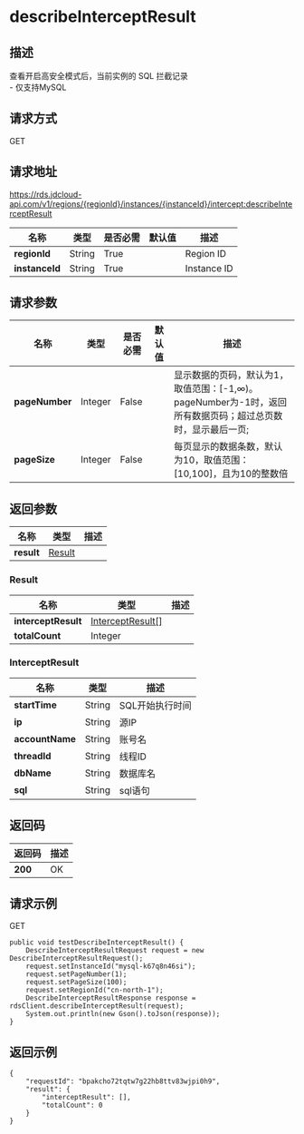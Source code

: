 # describeInterceptResult


## 描述
查看开启高安全模式后，当前实例的 SQL 拦截记录<br>- 仅支持MySQL

## 请求方式
GET

## 请求地址
https://rds.jdcloud-api.com/v1/regions/{regionId}/instances/{instanceId}/intercept:describeInterceptResult

|名称|类型|是否必需|默认值|描述|
|---|---|---|---|---|
|**regionId**|String|True| |Region ID|
|**instanceId**|String|True| |Instance ID|

## 请求参数
|名称|类型|是否必需|默认值|描述|
|---|---|---|---|---|
|**pageNumber**|Integer|False| |显示数据的页码，默认为1，取值范围：[-1,∞)。pageNumber为-1时，返回所有数据页码；超过总页数时，显示最后一页;|
|**pageSize**|Integer|False| |每页显示的数据条数，默认为10，取值范围：[10,100]，且为10的整数倍|


## 返回参数
|名称|类型|描述|
|---|---|---|
|**result**|[Result](describeinterceptresult#result)| |

### <div id="result">Result</div>
|名称|类型|描述|
|---|---|---|
|**interceptResult**|[InterceptResult[]](describeinterceptresult#interceptresult)| |
|**totalCount**|Integer| |
### <div id="interceptresult">InterceptResult</div>
|名称|类型|描述|
|---|---|---|
|**startTime**|String|SQL开始执行时间|
|**ip**|String|源IP|
|**accountName**|String|账号名|
|**threadId**|String|线程ID|
|**dbName**|String|数据库名|
|**sql**|String|sql语句|

## 返回码
|返回码|描述|
|---|---|
|**200**|OK|

## 请求示例
GET
```
public void testDescribeInterceptResult() {
    DescribeInterceptResultRequest request = new DescribeInterceptResultRequest();
    request.setInstanceId("mysql-k67q8n46si");
    request.setPageNumber(1);
    request.setPageSize(100);
    request.setRegionId("cn-north-1");
    DescribeInterceptResultResponse response = rdsClient.describeInterceptResult(request);
    System.out.println(new Gson().toJson(response));
}

```

## 返回示例
```
{
    "requestId": "bpakcho72tqtw7g22hb8ttv83wjpi0h9", 
    "result": {
        "interceptResult": [], 
        "totalCount": 0
    }
}
```
